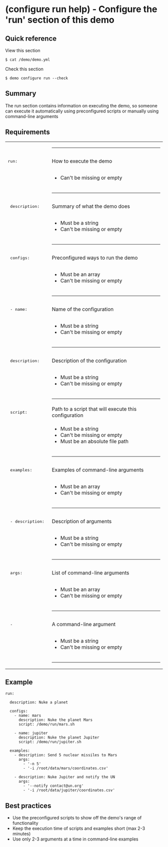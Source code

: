 # (configure run help) - Configure the 'run' section of this demo

## Quick reference

View this section

```
$ cat /demo/demo.yml 
```

Check this section

```
$ demo configure run --check
```

## Summary

The run section contains information on executing the demo, so someone can execute it automatically using preconfigured scripts or manually using command-line arguments

## Requirements

|                     |         |
| ------------------- | ------- |
|                     | <hr>    |
| <pre>run:</pre> | How to execute the demo |
|                     | <ul><li>Can&#39;t be missing or empty</li></ul> |
|                     | <hr>    |
| <pre>  description: </pre> | Summary of what the demo does |
|                     | <ul><li>Must be a string</li><li>Can&#39;t be missing or empty</li></ul> |
|                     | <hr>    |
| <pre>  configs:</pre> | Preconfigured ways to run the demo |
|                     | <ul><li>Must be an array</li><li>Can&#39;t be missing or empty</li></ul> |
|                     | <hr>    |
| <pre>    - name: </pre> | Name of the configuration |
|                     | <ul><li>Must be a string</li><li>Can&#39;t be missing or empty</li></ul> |
|                     | <hr>    |
| <pre>      description: </pre> | Description of the configuration |
|                     | <ul><li>Must be a string</li><li>Can&#39;t be missing or empty</li></ul> |
|                     | <hr>    |
| <pre>      script: </pre> | Path to a script that will execute this configuration |
|                     | <ul><li>Must be a string</li><li>Can&#39;t be missing or empty</li><li>Must be an absolute file path</li></ul> |
|                     | <hr>    |
| <pre>  examples:</pre> | Examples of command-line arguments |
|                     | <ul><li>Must be an array</li><li>Can&#39;t be missing or empty</li></ul> |
|                     | <hr>    |
| <pre>    - description: </pre> | Description of arguments |
|                     | <ul><li>Must be a string</li><li>Can&#39;t be missing or empty</li></ul> |
|                     | <hr>    |
| <pre>      args:</pre> | List of command-line arguments |
|                     | <ul><li>Must be an array</li><li>Can&#39;t be missing or empty</li></ul> |
|                     | <hr>    |
| <pre>        - </pre> | A command-line argument |
|                     | <ul><li>Must be a string</li><li>Can&#39;t be missing or empty</li></ul> |
|                     | <hr>    |

## Example

```
run:
  
  description: Nuke a planet
  
  configs:
    - name: mars
      description: Nuke the planet Mars
      script: /demo/run/mars.sh
      
    - name: jupiter
      description: Nuke the planet Jupiter
      script: /demo/run/jupiter.sh
      
  examples:
    - description: Send 5 nuclear missiles to Mars
      args:
        - '-n 5'
        - '-i /root/data/mars/coordinates.csv'
        
    - description: Nuke Jupiter and notify the UN
      args:
        - '--notify contact@un.org'
        - '-i /root/data/jupiter/coordinates.csv'
```

## Best practices

+ Use the preconfigured scripts to show off the demo&#39;s range of functionality
+ Keep the execution time of scripts and examples short (max 2-3 minutes)
+ Use only 2-3 arguments at a time in command-line examples

